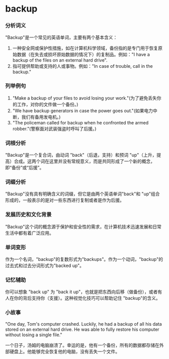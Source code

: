 # backup

### 分析词义

  

"Backup"是一个常见的英语单词，主要有两个基本含义：

  

1.  一种安全网或保护性措施，如在计算机科学领域，备份指的是专门用于恢复原始数据（在失去或损坏原始数据的情况下）的复制品。例如："I have a backup of the files on an external hard drive".
2.  指可提供帮助或支持的人或事物。例如："In case of trouble, call in the backup."

  

### 列举例句

  

1.  "Make a backup of your files to avoid losing your work."(为了避免丢失你的工作，对你的文件做一个备份。)
2.  "We have backup generators in case the power goes out."(如果电力中断，我们有备用发电机。)
3.  "The policeman called for backup when he confronted the armed robber."(警察面对武装强盗时呼叫了后援。)

  

### 词根分析

  

"Backup"是一个复合词，由动词 "back"（后退，支持）和预词 "up"（上升，提高）合成。这两个词在这里并没有常规意义，而是共同形成了一个新的概念，即“备份”或“后援”。

  

### 词缀分析

  

"Backup"没有具有明确含义的词缀，但它是由两个英语单词"back"和 "up"组合形成的，一般表示的是对一些东西进行复制或者是作为后援。

  

### 发展历史和文化背景

  

"Backup"这个词的概念源于保护和安全性的需求，在计算机技术迅速发展和日常生活中都有着广泛应用。

  

### 单词变形

  

作为一个名词，"backup"的复数形式为"backups"。作为一个动词，"backup"的过去式和过去分词形式为"backed up"。

  

### 记忆辅助

  

你可以想象 "back up" 为 "back it up"，也就是把东西向后移（做备份），或者有人在你的背后支持你（支援）。这种视觉化技巧可以帮助记住 "backup"的含义。

  

### 小故事

  

"One day, Tom's computer crashed. Luckily, he had a backup of all his data stored on an external hard drive. He was able to fully restore his computer without losing a single file."

  

一个日子，汤姆的电脑崩溃了。幸运的是，他有一个备份，所有的数据都存储在外部硬盘上。他能够完全恢复他的电脑，没有丢失一个文件。
